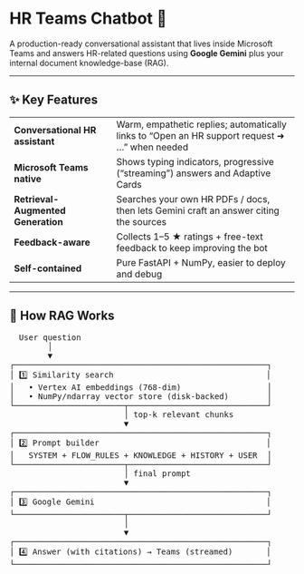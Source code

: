# HR Teams Chatbot 🚀

A production-ready conversational assistant that lives inside Microsoft Teams and answers HR-related questions using **Google Gemini** plus your internal document knowledge-base (RAG).

---

## ✨ Key Features

| | |
|---|---|
| **Conversational HR assistant** | Warm, empathetic replies; automatically links to “Open an HR support request ➜ …” when needed |
| **Microsoft Teams native** | Shows typing indicators, progressive (“streaming”) answers and Adaptive Cards |
| **Retrieval-Augmented Generation** | Searches your own HR PDFs / docs, then lets Gemini craft an answer citing the sources |
| **Feedback-aware** | Collects 1–5 ★ ratings + free-text feedback to keep improving the bot |
| **Self-contained** | Pure FastAPI + NumPy, easier to deploy and debug |

---

## 🧠 How RAG Works

<pre>
  User question
        │
        ▼
┌─────────────────────────────────────────────────────┐
│ 1️⃣ Similarity search                                │
│   • Vertex AI embeddings (768-dim)                  │
│   • NumPy/ndarray vector store (disk-backed)        │
└───────────────────────┬─────────────────────────────┘
                        │ top-k relevant chunks
                        ▼
┌─────────────────────────────────────────────────────┐
│ 2️⃣ Prompt builder                                   │
│   SYSTEM + FLOW_RULES + KNOWLEDGE + HISTORY + USER  │
└───────────────────────┬─────────────────────────────┘
                        │ final prompt
                        ▼
┌─────────────────────────────────────────────────────┐
│ 3️⃣ Google Gemini                                    │
└───────────────────────┬─────────────────────────────┘
                        │
                        ▼
┌─────────────────────────────────────────────────────┐
│ 4️⃣ Answer (with citations) → Teams (streamed)       │
└─────────────────────────────────────────────────────┘
</pre>
